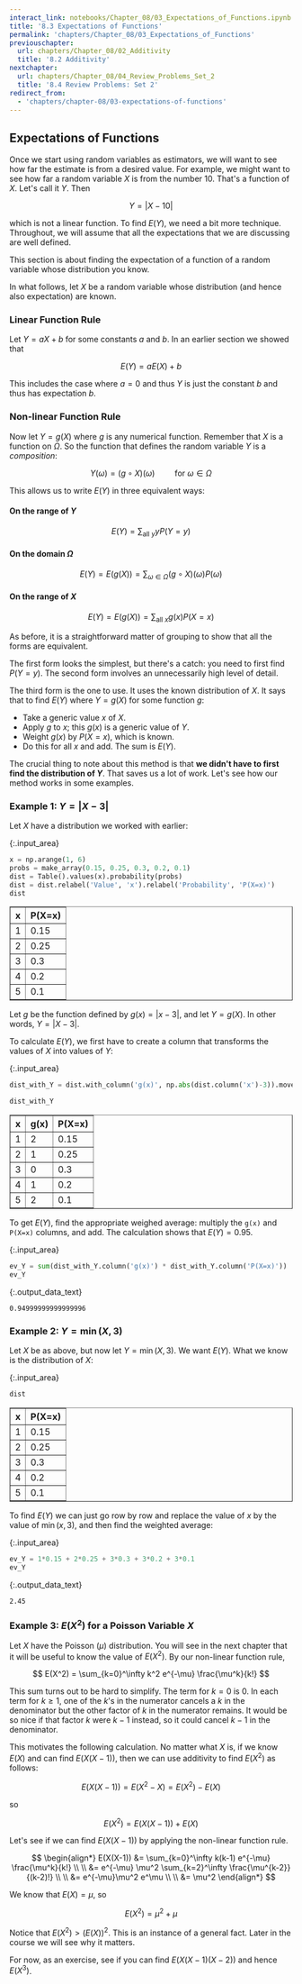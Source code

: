 ```yaml
---
interact_link: notebooks/Chapter_08/03_Expectations_of_Functions.ipynb
title: '8.3 Expectations of Functions'
permalink: 'chapters/Chapter_08/03_Expectations_of_Functions'
previouschapter:
  url: chapters/Chapter_08/02_Additivity
  title: '8.2 Additivity'
nextchapter:
  url: chapters/Chapter_08/04_Review_Problems_Set_2
  title: '8.4 Review Problems: Set 2'
redirect_from:
  - 'chapters/chapter-08/03-expectations-of-functions'
---
```


## Expectations of Functions

Once we start using random variables as estimators, we will want to see how far the estimate is from a desired value. For example, we might want to see how far a random variable $X$ is from the number 10. That's a function of $X$. Let's call it $Y$. Then

$$
Y = |X - 10|
$$

which is not a linear function. To find $E(Y)$, we need a bit more technique. Throughout, we will assume that all the expectations that we are discussing are well defined.

This section is about finding the expectation of a function of a random variable whose distribution you know.

In what follows, let $X$ be a random variable whose distribution (and hence also expectation) are known.

### Linear Function Rule
Let $Y = aX + b$ for some constants $a$ and $b$. In an earlier section we showed that

$$
E(Y) = aE(X) + b
$$

This includes the case where $a=0$ and thus $Y$ is just the constant $b$ and thus has expectation $b$.

### Non-linear Function Rule
Now let $Y = g(X)$ where $g$ is any numerical function. Remember that $X$ is a function on $\Omega$. So the function that defines the random variable $Y$ is a *composition*:

$$
Y(\omega) = (g \circ X) (\omega) ~~~~~~~~~ \text{for } \omega \in \Omega
$$

This allows us to write $E(Y)$ in three equivalent ways:

#### On the range of $Y$

$$
E(Y) =  \sum_{\text{all }y} yP(Y=y)
$$

#### On the domain $\Omega$

$$
E(Y) = E(g(X)) = \sum_{\omega \in \Omega} (g \circ X) (\omega) P(\omega)
$$

#### On the range of $X$

$$
E(Y) = E(g(X)) = \sum_{\text{all }x} g(x)P(X=x)
$$

As before, it is a straightforward matter of grouping to show that all the forms are equivalent.

The first form looks the simplest, but there's a catch: you need to first find $P(Y=y)$. The second form involves an unnecessarily high level of detail.

The third form is the one to use. It uses the known distribution of $X$. It says that to find $E(Y)$ where $Y = g(X)$ for some function $g$:
- Take a generic value $x$ of $X$.
- Apply $g$ to $x$; this $g(x)$ is a generic value of $Y$.
- Weight $g(x)$ by $P(X=x)$, which is known.
- Do this for all $x$ and add. The sum is $E(Y)$.

The crucial thing to note about this method is that **we didn't have to first find the distribution of $Y$**. That saves us a lot of work. Let's see how our method works in some examples.

### Example 1: $Y = \vert X-3 \vert$
Let $X$ have a distribution we worked with earlier:



{:.input_area}
```python
x = np.arange(1, 6)
probs = make_array(0.15, 0.25, 0.3, 0.2, 0.1)
dist = Table().values(x).probability(probs)
dist = dist.relabel('Value', 'x').relabel('Probability', 'P(X=x)')
dist
```





<div markdown="0">
<table border="1" class="dataframe">
    <thead>
        <tr>
            <th>x</th> <th>P(X=x)</th>
        </tr>
    </thead>
    <tbody>
        <tr>
            <td>1   </td> <td>0.15  </td>
        </tr>
        <tr>
            <td>2   </td> <td>0.25  </td>
        </tr>
        <tr>
            <td>3   </td> <td>0.3   </td>
        </tr>
        <tr>
            <td>4   </td> <td>0.2   </td>
        </tr>
        <tr>
            <td>5   </td> <td>0.1   </td>
        </tr>
    </tbody>
</table>
</div>



Let $g$ be the function defined by $g(x) = \vert x-3 \vert$, and let $Y = g(X)$. In other words, $Y = \vert X - 3 \vert$. 

To calculate $E(Y)$, we first have to create a column that transforms the values of $X$ into values of $Y$:



{:.input_area}
```python
dist_with_Y = dist.with_column('g(x)', np.abs(dist.column('x')-3)).move_to_end('P(X=x)')

dist_with_Y
```





<div markdown="0">
<table border="1" class="dataframe">
    <thead>
        <tr>
            <th>x</th> <th>g(x)</th> <th>P(X=x)</th>
        </tr>
    </thead>
    <tbody>
        <tr>
            <td>1   </td> <td>2   </td> <td>0.15  </td>
        </tr>
        <tr>
            <td>2   </td> <td>1   </td> <td>0.25  </td>
        </tr>
        <tr>
            <td>3   </td> <td>0   </td> <td>0.3   </td>
        </tr>
        <tr>
            <td>4   </td> <td>1   </td> <td>0.2   </td>
        </tr>
        <tr>
            <td>5   </td> <td>2   </td> <td>0.1   </td>
        </tr>
    </tbody>
</table>
</div>



To get $E(Y)$, find the appropriate weighed average: multiply the `g(x)` and `P(X=x)` columns, and add. The calculation shows that $E(Y) = 0.95$.



{:.input_area}
```python
ev_Y = sum(dist_with_Y.column('g(x)') * dist_with_Y.column('P(X=x)'))
ev_Y
```





{:.output_data_text}
```
0.94999999999999996
```



### Example 2: $Y = \min(X, 3)$
Let $X$ be as above, but now let $Y = \min(X, 3)$. We want $E(Y)$. What we know is the distribution of $X$:



{:.input_area}
```python
dist
```





<div markdown="0">
<table border="1" class="dataframe">
    <thead>
        <tr>
            <th>x</th> <th>P(X=x)</th>
        </tr>
    </thead>
    <tbody>
        <tr>
            <td>1   </td> <td>0.15  </td>
        </tr>
        <tr>
            <td>2   </td> <td>0.25  </td>
        </tr>
        <tr>
            <td>3   </td> <td>0.3   </td>
        </tr>
        <tr>
            <td>4   </td> <td>0.2   </td>
        </tr>
        <tr>
            <td>5   </td> <td>0.1   </td>
        </tr>
    </tbody>
</table>
</div>



To find $E(Y)$ we can just go row by row and replace the value of $x$ by the value of $\min(x, 3)$, and then find the weighted average:



{:.input_area}
```python
ev_Y = 1*0.15 + 2*0.25 + 3*0.3 + 3*0.2 + 3*0.1
ev_Y
```





{:.output_data_text}
```
2.45
```



### Example 3: $E(X^2)$ for a Poisson Variable $X$
Let $X$ have the Poisson $(\mu)$ distribution. You will see in the next chapter that it will be useful to know the value of $E(X^2)$. By our non-linear function rule,

$$
E(X^2) = \sum_{k=0}^\infty k^2 e^{-\mu} \frac{\mu^k}{k!}
$$

This sum turns out to be hard to simplify. The term for $k=0$ is 0. In each term for $k \ge 1$, one of the $k$'s in the numerator cancels a $k$ in the denominator but the other factor of $k$ in the numerator remains. It would be so nice if that factor $k$ were $k-1$ instead, so it could cancel $k-1$ in the denominator.

This motivates the following calculation. No matter what $X$ is, if we know $E(X)$ and can find $E(X(X-1))$, then we can use additivity to find $E(X^2)$ as follows:

$$
E(X(X-1)) = E(X^2 - X) = E(X^2) - E(X) 
$$

so

$$
E(X^2) = E(X(X-1)) + E(X)
$$

Let's see if we can find $E(X(X-1))$ by applying the non-linear function rule.

$$
\begin{align*}
E(X(X-1)) &= \sum_{k=0}^\infty k(k-1) e^{-\mu} \frac{\mu^k}{k!} \\ \\
&= e^{-\mu} \mu^2 \sum_{k=2}^\infty \frac{\mu^{k-2}}{(k-2)!} \\ \\
&= e^{-\mu}\mu^2 e^\mu \\ \\
&= \mu^2
\end{align*}
$$

We know that $E(X) = \mu$, so

$$
E(X^2) = \mu^2 + \mu
$$

Notice that $E(X^2) > (E(X))^2$. This is an instance of a general fact. Later in the course we will see why it matters.

For now, as an exercise, see if you can find $E(X(X-1)(X-2))$ and hence $E(X^3)$.

